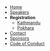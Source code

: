 <!-- docs/_sidebar.md -->

- [Home](/ "Mustang Ancient DNA symposium ")
- [Speakers](speakers.md "Speakers")
- **Registration**
    - [Kathmandu](kathmandu.md "Kathmandu")
    - [Pokhara](pokhara.md "Pokhara")
- [Contact](contact.md "Contact")
- [Sponsors](sponsors.md "Sponsors")
- [Code of Conduct](conduct.md "Code of Conduct")
